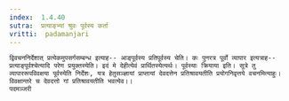 ```yaml
---
index:  1.4.40
sutra:  प्रत्याङ्भ्यां श्रुवः पूर्वस्य कर्ता
vritti:  padamanjari
---
```


	द्विवचननिर्देशात् प्रत्येकमुपसर्गसम्बन्ध इत्याह-- आङ्पूर्वस्य प्रतिपूर्वस्य चेति। कः पुनरत्र पूर्वो व्यापार इत्यत्राह--प्रत्याङ्पूर्वश्चेत्यादि परेण प्रयुक्तस्येति। इदं मे देहीत्येवं प्रार्थितस्येत्यर्थः। पूर्वस्याः क्रियाया इति। सूत्रे तु व्यापाररूपविवक्षया पूर्वस्येति निर्देशः, यत्र हेतुसञ्ज्ञायां प्राप्तायां देवदत्तेन प्रतिश्रावयतीति प्रयोगनिवृत्तये वचनमित्याहुः। विवक्षान्तरे च देवदत्तो गां प्रतिश्रावयतीति भवत्येव।।
	पदमञ्जरी
